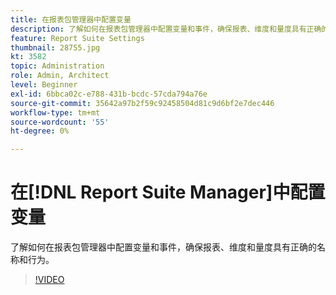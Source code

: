 ```yaml
---
title: 在报表包管理器中配置变量
description: 了解如何在报表包管理器中配置变量和事件，确保报表、维度和量度具有正确的名称和行为。
feature: Report Suite Settings
thumbnail: 28755.jpg
kt: 3582
topic: Administration
role: Admin, Architect
level: Beginner
exl-id: 6bbca02c-e788-431b-bcdc-57cda794a76e
source-git-commit: 35642a97b2f59c92458504d81c9d6bf2e7dec446
workflow-type: tm+mt
source-wordcount: '55'
ht-degree: 0%

---
```


# 在[!DNL Report Suite Manager]中配置变量

了解如何在报表包管理器中配置变量和事件，确保报表、维度和量度具有正确的名称和行为。

>[!VIDEO](https://video.tv.adobe.com/v/28755/?quality=12&learn=on)

